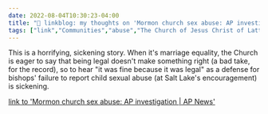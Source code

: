```yaml
---
date: 2022-08-04T10:30:23-04:00
title: "🔗 linkblog: my thoughts on 'Mormon church sex abuse: AP investigation | AP News'"
tags: ["link","Communities","abuse","The Church of Jesus Christ of Latter-day Saints","child abuse","sexual abuse"]
---
```

This is a horrifying, sickening story. When it's marriage equality, the Church is eager to say that being legal doesn't make something right (a bad take, for the record), so to hear "it was fine because it was legal" as a defense for bishops' failure to report child sexual abuse (at Salt Lake's encouragement) is sickening.

[link to 'Mormon church sex abuse: AP investigation | AP News'](https://apnews.com/article/Mormon-church-sexual-abuse-investigation-e0e39cf9aa4fbe0d8c1442033b894660?taid=62eba8c09fe1e80001bd50e3)
